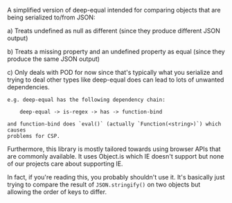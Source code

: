 A simplified version of deep-equal intended for comparing objects that are being
serialized to/from JSON:

a)  Treats undefined as null as different
    (since they produce different JSON output)

b)  Treats a missing property and an undefined property as equal
    (since they produce the same JSON output)

c)  Only deals with POD for now since that's typically what you serialize and
    trying to deal other types like deep-equal does can lead to lots of unwanted
    dependencies.

    e.g. deep-equal has the following dependency chain:

        deep-equal -> is-regex -> has -> function-bind

    and function-bind does `eval()` (actually `Function(<string>)`) which causes
    problems for CSP.

Furthermore, this library is mostly tailored towards using browser APIs that are
commonly available. It uses Object.is which IE doesn't support but none of our
projects care about supporting IE.

In fact, if you're reading this, you probably shouldn't use it. It's basically
just trying to compare the result of `JSON.stringify()` on two objects but
allowing the order of keys to differ.
